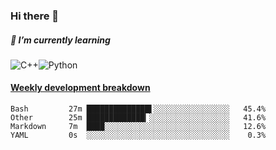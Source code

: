 ### Hi there 👋

##### 🌱 I’m currently learning

![C++](https://img.shields.io/badge/-C++-00599C?style=flat-square&logo=c)![Python](https://img.shields.io/badge/-Python-black?style=flat-square&logo=Python)


<!-- waka-box start -->
#### <a href="https://gist.github.com/bf274261b4c8553e17fc709dfc3cfa97" target="_blank">Weekly development breakdown</a>
```text
Bash      	 27m ██████████████▌░░░░░░░░░░░░░░░░░   45.4% 
Other     	 25m █████████████▎░░░░░░░░░░░░░░░░░░   41.6% 
Markdown  	 7m  ████░░░░░░░░░░░░░░░░░░░░░░░░░░░░   12.6% 
YAML      	 0s  ░░░░░░░░░░░░░░░░░░░░░░░░░░░░░░░░    0.3% 
```
<!-- Powered by https://github.com/YouEclipse/waka-box-go . -->
<!-- waka-box end -->



<!--
**KomoreKalu/KomoreKalu** is a ✨ _special_ ✨ repository because its `README.md` (this file) appears on your GitHub profile.

Here are some ideas to get you started:

- 🔭 I’m currently working on ...
- 🌱 I’m currently learning ...
- 👯 I’m looking to collaborate on ...
- 🤔 I’m looking for help with ...
- 💬 Ask me about ...
- 📫 How to reach me: ...
- 😄 Pronouns: ...
- ⚡ Fun fact: ...
-->
